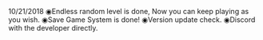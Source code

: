10/21/2018
◉Endless random level is done, Now you can keep playing as you wish.
◉Save Game System is done!
◉Version update check.
◉Discord with the developer directly.
